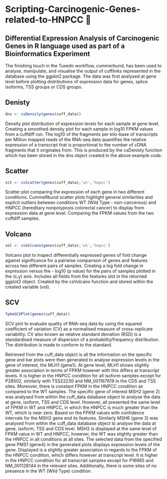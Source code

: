 # Scripting-Carcinogenic-Genes-related-to-HNPCC :microscope:
Differential Expression Analysis of Carcinogenic Genes in R language used as part of a Bioinformatics Experiment
---

The finishing touch in the Tuxedo workflow, cummerbund, has been used to analyse, manipulate, and visualise the output of cufflinks represented in the database using the ggplot2 package. The data was first analysed at gene level before plotting distributions of expression data for genes, splice isoforms, TSS groups or CDS groups. 

Denisty
---
```R
dns <- csDensity(genes(cuff_data))
```

Density plot distribution of expression levels for each sample at gene level. Creating a smoothed density plot for each sample in log10 FPKM values from a cuffdiff run. The log10 of the fragments per kilo-base of transcripts per Million mapped reads of the RNA-seq data quantifies the relative expression of a transcript that is proportional to the number of cDNA fragments that it originates from. This is produced by the csDenisty function which has been stored in the dns object created in the above example code.

Scatter
---
```R
sct <- csScatter(genes(cuff_data),'wt','hnpcc')
```

Scatter plot comparing the expression of each gene in two different conditions. CummeRbund scatter plots highlight general similarities and explicit outliers between conditions WT (Wild Type - non-cancerous) and HNPCC (hereditary nonpolyposis colorectal cancer) to display from expression data at gene level. Comparing the FPKM values from the two cuffdiff samples.

Volcano
---
```R
vol <- csVolcano(genes(cuff_data),'wt','hnpcc')
```

Volcano plot to inspect differentially expressed genes of fold change against significance for a pairwise comparison of genes and features across two different pairs of samples. Creating a log fold change in expression versus the - log10 (p value) for the pairs of samples plotted in the (x,y) axis. Includes all fields from the features slot in the returned ggplot2 object. Created by the csVolcano function and stored within the created variable (vol).

SCV
---
```R
fpkmSCVPlot(genes(cuff_data))
```
SCV plot to evaluate quality of RNA-seq data by using the squared coefficient of variation (CV) as a normalised measure of cross-replicate variability. CV also known as relative standard deviation (RSD) is a standardised measure of dispersion of a probability/frequency distribution. The distribution is made to conform to the standard. 

 
Retrieved from the cuff_data object is all the information on the specific gene and bar plots were then generated to analyse expression levels in the gene of interest, the MLH1 (gene1). At gene level, MLH1 shows slightly greater association in terms of FPKM however with this differs at transcript levels.  It is higher in the HNPCC condition for all isoform samples except for P28502, similarly with TSS22230 and NM_001167619 in the CDS and TSS sites. Moreover, there is constant FPKM in the HNPCC condition as compared to the WT samples. The specific gene of interest MSH2 (gene 2) was analysed from within the cuff_data database object to analyse the data at gene, isoform, TSS and CDS level. However, all presented the same level of FPKM in WT and HNPCC, in which the HNPCC is much greater than the WT, which is near zero. Based on the FPKM values with confidence intervals for the MSH2 gene and its features. Similarly MSH6 (gene 3) was analysed from within the cuff_data database object to analyse the data at gene, isoform, TSS and CDS level. MSH2 is displayed at the same level of FPKM value in WT and HNPCC, however, the WT was slightly greater than the HNPCC in all conditions at all sites. The selected data from the specified gene PMS1 (gene4) in the generated plots displays expression levels of the gene. Displayed is a slightly greater association in regards to the FPKM of the HNPCC condition, which differs however at transcript level. It is higher in the HNPCC condition for all transcript samples except for P16965 and NM_001128144 in the relevant sites. Additionally, there is some sites of no presence in the WT (Wild Type) condition.
